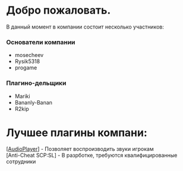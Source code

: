 # Добро пожаловать.
В данный момент в компании состоит несколько участников:
### Основатели компании
- mosecheev
- Rysik5318
- progame
### Плагино-дельщики
- Mariki
- Bananly-Banan
- R2kip
# Лучшее плагины компани:
[[AudioPlayer](https://github.com/Edren-Baton-Team/AudioPlayer)] - Позволяет воспроизводить звуки игрокам<br>
[Anti-Cheat SCP:SL] - В разрботке, требуются квалифицированные сотрудники
